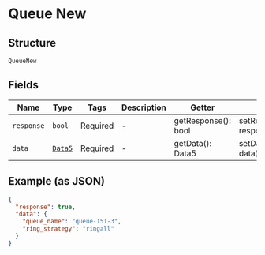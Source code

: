 
# Queue New

## Structure

`QueueNew`

## Fields

| Name | Type | Tags | Description | Getter | Setter |
|  --- | --- | --- | --- | --- | --- |
| `response` | `bool` | Required | - | getResponse(): bool | setResponse(bool response): void |
| `data` | [`Data5`](../../doc/models/data-5.md) | Required | - | getData(): Data5 | setData(Data5 data): void |

## Example (as JSON)

```json
{
  "response": true,
  "data": {
    "queue_name": "queue-151-3",
    "ring_strategy": "ringall"
  }
}
```

